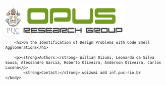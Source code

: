 <html>
	<head>
		<title>On the Identification of Design Problems with Code Smell Agglomerations</title>
	</head>
	<body>
		<img src="images/puc.png" alt="PUC-Rio">
		<img src="images/logoopus.png" alt="Opus Research Group">
	
		<h1>On the Identification of Design Problems with Code Smell Agglomerations</h1>
		
		<p><strong>Authors:</strong> Willian Oizumi, Leonardo da Silva Sousa, Alessandro Garcia, Roberto Oliveira, Anderson Oliveira, Carlos Lucena</p>
			<strong>Contact:</strong> woizumi add inf.puc-rio.br			
	</body>
</html>